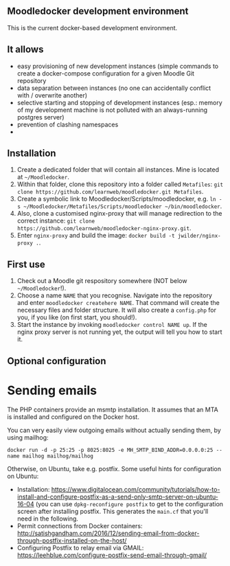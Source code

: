 Moodledocker development environment
------------------------------------

This is the current docker-based development environment.

## It allows

* easy provisioning of new development instances (simple commands to create a docker-compose configuration for a given Moodle Git repository
* data separation between instances (no one can accidentally conflict with / overwrite another)
* selective starting and stopping of development instances (esp.: memory of my development machine is not polluted with an always-running postgres server)
* prevention of clashing namespaces
* 

## Installation

1. Create a dedicated folder that will contain all instances. Mine is located at `~/Moodledocker`.
2. Within that folder, clone this repository into a folder called `Metafiles`: `git clone https://github.com/learnweb/moodledocker.git Metafiles`.
3. Create a symbolic link to Moodledocker/Scripts/moodledocker, e.g. `ln -s ~/Moodledocker/Metafiles/Scripts/moodledocker ~/bin/moodledocker`.
4. Also, clone a customised nginx-proxy that will manage redirection to the correct instance: `git clone https://github.com/learnweb/moodledocker-nginx-proxy.git`.
5. Enter `nginx-proxy` and build the image: `docker build -t jwilder/nginx-proxy .`.

## First use

1. Check out a Moodle git respository somewhere (NOT below `~/Moodledocker`!).
2. Choose a name `NAME` that you recognise. Navigate into the repository and enter `moodledocker createhere NAME`.  That command will create the necessary files and folder structure. It will also create a `config.php` for you, if you like (on first start, you should!).
3. Start the instance by invoking `moodledocker control NAME up`. If the nginx proxy server is not running yet, the output will tell you how to start it.

## Optional configuration

# Sending emails

The PHP containers provide an msmtp installation. It assumes that an MTA is installed and configured on the Docker host.

You can very easily view outgoing emails without actually sending them, by using mailhog:

`docker run -d -p 25:25 -p 8025:8025 -e MH_SMTP_BIND_ADDR=0.0.0.0:25 --name mailhog mailhog/mailhog`

Otherwise, on Ubuntu, take e.g. postfix. Some useful hints for configuration on Ubuntu:

* Installation: https://www.digitalocean.com/community/tutorials/how-to-install-and-configure-postfix-as-a-send-only-smtp-server-on-ubuntu-16-04 (you can use `dpkg-reconfigure postfix` to get to the configuration screen after installing postfix. This generates the `main.cf` that you'll need in the following.
* Permit connections from Docker containers: http://satishgandham.com/2016/12/sending-email-from-docker-through-postfix-installed-on-the-host/
* Configuring Postfix to relay email via GMAIL: https://leehblue.com/configure-postfix-send-email-through-gmail/
